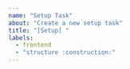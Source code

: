 ```yaml
---
name: "Setup Task"
about: "Create a new setup task"
title: "[Setup] "
labels:
  - frontend
  - "structure :construction:"
---
```

